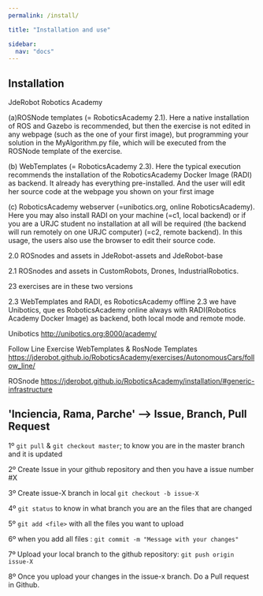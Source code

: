 ```yaml
---
permalink: /install/

title: "Installation and use"

sidebar:
  nav: "docs"
---
```


## Installation

JdeRobot Robotics Academy

(a)ROSNode templates (= RoboticsAcademy 2.1). Here a native installation of ROS and Gazebo is recommended, but then the exercise is not edited in any webpage (such as the one of your first image), but programming your solution in the MyAlgorithm.py file, which will be executed from the ROSNode template of the exercise.

(b) WebTemplates (= RoboticsAcademy 2.3). Here the typical execution recommends the installation of the RoboticsAcademy Docker Image (RADI) as backend. It already has everything pre-installed. And the user will edit her source code at the webpage you shown on your first image

(c) RoboticsAcademy webserver (=unibotics.org, online RoboticsAcademy). Here you may also install RADI on your machine (=c1, local backend) or if you are a URJC student no installation at all will be required (the backend will run remotely on one URJC computer) (=c2, remote backend). In this usage, the users also use the browser to edit their source code.


2.0 ROSnodes and assets in JdeRobot-assets and JdeRobot-base

2.1 ROSnodes and assets in CustomRobots, Drones, IndustrialRobotics.

23 exercises are in these two versions 

2.3 WebTemplates and RADI, es RoboticsAcademy offline 
 2.3 we have Unibotics, que es RoboticsAcademy online
 always with RADI(Robotics Academy Docker Image) as backend, both local mode and remote mode.


Unibotics http://unibotics.org:8000/academy/

Follow Line Exercise WebTemplates & RosNode Templates https://jderobot.github.io/RoboticsAcademy/exercises/AutonomousCars/follow_line/


ROSnode https://jderobot.github.io/RoboticsAcademy/installation/#generic-infrastructure



## 'Inciencia, Rama, Parche' --> Issue, Branch, Pull Request

1º `git pull`  & `git checkout master`;  to know you are in the master branch and it is updated

2º Create Issue in your github repository and then you have a issue number  #X

3º Create issue-X branch in local  `git checkout -b issue-X`

4º `git status` to know in what branch you are an the files that are changed 

5º `git add <file>`  with all the files you want to upload
  
6º when you add all files :  `git commit -m "Message with your changes"`

7º Upload your local branch to the github repository: `git push origin issue-X`

8º Once you upload your changes in the issue-x branch. Do a Pull request in Github.


